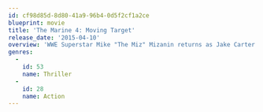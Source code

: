 ```yaml
---
id: cf98d85d-8d80-41a9-96b4-0d5f2cf1a2ce
blueprint: movie
title: 'The Marine 4: Moving Target'
release_date: '2015-04-10'
overview: 'WWE Superstar Mike "The Miz" Mizanin returns as Jake Carter where he is assigned to protect a whistleblower who wishes to expose a corrupt military defence contractor. However, the military hires a heavily armed team of mercenaries to kill her and it''s up to Carter to stop them at any cost.'
genres:
  -
    id: 53
    name: Thriller
  -
    id: 28
    name: Action
---
```

